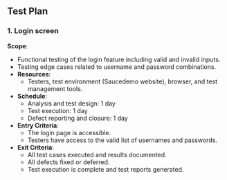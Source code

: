 ## Test Plan

 ### 1. Login screen
 
 **Scope**:
  - Functional testing of the login feature including valid and invalid inputs.
  - Testing edge cases related to username and password combinations.
- **Resources**:
  - Testers, test environment (Saucedemo website), browser, and test management tools.
- **Schedule**:
  - Analysis and test design: 1 day
  - Test execution: 1 day
  - Defect reporting and closure: 1 day
- **Entry Criteria**:
  - The login page is accessible.
  - Testers have access to the valid list of usernames and passwords.
- **Exit Criteria**:
  - All test cases executed and results documented.
  - All defects fixed or deferred.
  - Test execution is complete and test reports generated.
